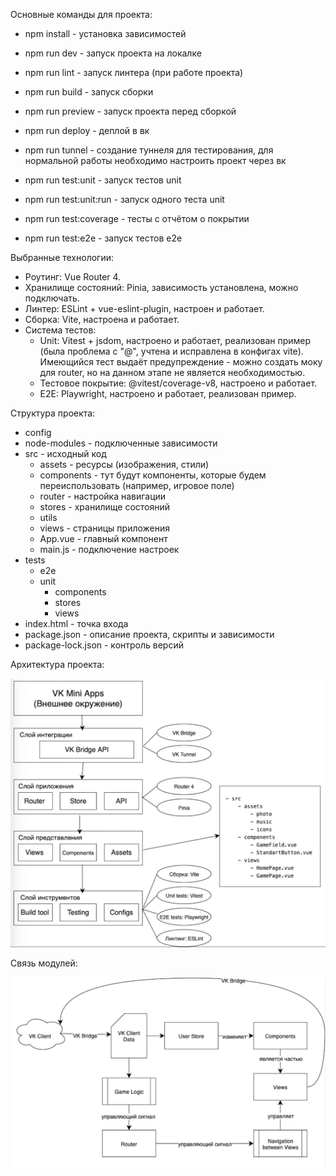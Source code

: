 Основные команды для проекта:

- npm install - установка зависимостей
- npm run dev - запуск проекта на локалке

- npm run lint - запуск линтера (при работе проекта)
- npm run build - запуск сборки
- npm run preview - запуск проекта перед сборкой

- npm run deploy - деплой в вк
- npm run tunnel - создание туннеля для тестирования, для нормальной работы необходимо настроить проект через вк

- npm run test:unit - запуск тестов unit
- npm run test:unit:run - запуск одного теста unit
- npm run test:coverage - тесты с отчётом о покрытии
- npm run test:e2e - запуск тестов e2e


Выбранные технологии:

- Роутинг: Vue Router 4.
- Хранилище состояний: Pinia, зависимость установлена, можно подключать. 
- Линтер: ESLint + vue-eslint-plugin, настроен и работает.
- Сборка: Vite, настроена и работает.
- Система тестов: 
    - Unit: Vitest + jsdom, настроено и работает, реализован пример (была проблема с "@", учтена и исправлена в конфигах vite). Имеющийся тест выдаёт предупреждение - можно создать моку для router, но на данном этапе не является необходимостью.
    - Тестовое покрытие: @vitest/coverage-v8, настроено и работает.
    - E2E: Playwright, настроено и работает, реализован пример. 


Структура проекта: 

- config 
- node-modules - подключенные зависимости
- src - исходный код
    - assets - ресурсы (изображения, стили)
    - components - тут будут компоненты, которые будем переиспользовать (например, игровое поле)
    - router - настройка навигации
    - stores - хранилище состояний
    - utils
    - views - страницы приложения
    - App.vue - главный компонент 
    - main.js - подключение настроек
- tests
    - e2e
    - unit
        - components
        - stores
        - views
- index.html - точка входа
- package.json - описание проекта, скрипты и зависимости
- package-lock.json - контроль версий


Архитектура проекта:

<div align="center">
  <img src="docs/images/parts.png" alt="Архитектура" width="600"/>
</div>

Связь модулей:

<div align="center">
  <img src="docs/images/howItWork.png" alt="Архитектура" width="600"/>
</div>





